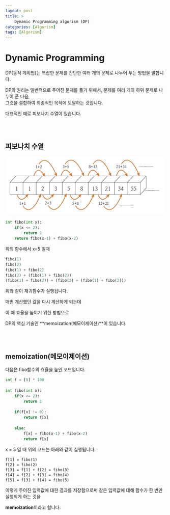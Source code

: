 ```yaml
---
layout: post
title: >
    Dynamic Programming algorism (DP)
categories: [Algorism]
tags: [Algorism]
---
```



# Dynamic Programming

DP(동적 계획법)는 복잡한 문제를 간단한 여러 개의 문제로 나누어 푸는 방법을 말합니다.  

DP의 원리는 일반적으로 주어진 문제를 풀기 위해서, 문제를 여러 개의 하위 문제로 나누어 푼 다음,  
그것을 결합하여 최종적인 목적에 도달하는 것입니다.  

대표적인 예로 피보나치 수열이 있습니다.  

<br/>
<br/>

## 피보나치 수열


![img](/assets/img/dp/1.png)  


```python
int fibo(int x):
    if(x <= 2):
        return 1
    return fibo(x-1) + fibo(x-2)
```

위의 함수에서 x=5 일때  

```python
fibo(1)
fibo(2)
fibo(1) + fibo(2)
fibo(2) + (fibo(1) + fibo(2))  
(fibo(1) + fibo(2)) + (fibo(2) + (fibo(1) + fibo(2)))  
```

위와 같이 재귀함수가 실행됩니다.  

매번 계산했던 값을 다시 계산하게 되는데  

이 때 효율을 높이기 위한 방법으로  

DP의 핵심 기술인 **memoization(메모이제이션)**이 있습니다.  

<br/>
<br/>

## memoization(메모이제이션)

다음은 fibo함수의 효율을 높인 코드입니다.  

```python
int f = [0] * 100

int fibo(int x):
    if(x <= 2):
        return 1

    if(f[x] != 0):
        return f[x]

    else:
        f[x] = fibo(x-1) + fibo(x-2)
        return f[x]
```

x = 5 일 때 위의 코드는 아래와 같이 실행됩니다.  

    f[1] = fibo(1)
    f[2] = fibo(2)
    f[3] = f[1] + f[2] = fibo(3)
    f[4] = f[2] + f[3] = fibo(4)
    f[5] = f[3] + f[4] = fibo(5)

이렇게 주어진 입력값에 대한 결과를 저장함으로써 같은 입력값에 대해 함수가 한 번만 실행되게 하는 것을  

**memoization**이라고 합니다.